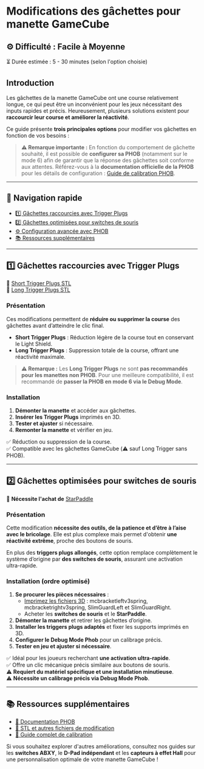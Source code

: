 # Modifications des gâchettes pour manette GameCube

## ⚙️ Difficulté : Facile à Moyenne
⏳ Durée estimée : 5 - 30 minutes (selon l'option choisie)

## Introduction

Les gâchettes de la manette GameCube ont une course relativement longue, ce qui peut être un inconvénient pour les jeux nécessitant des inputs rapides et précis. Heureusement, plusieurs solutions existent pour **raccourcir leur course et améliorer la réactivité**.

Ce guide présente **trois principales options** pour modifier vos gâchettes en fonction de vos besoins :

> **⚠️ Remarque importante :** En fonction du comportement de gâchette souhaité, il est possible de **configurer sa PHOB** (notamment sur le mode 6) afin de garantir que la réponse des gâchettes soit conforme aux attentes. Référez-vous à la **documentation officielle de la PHOB** pour les détails de configuration : [Guide de calibration PHOB](https://github.com/PhobGCC/PhobGCC-doc/blob/main/For_Users/Phob_Calibration_Guide_v0.24.md#analog-trigger-modes).

---
## 📌 Navigation rapide
- [1️⃣ Gâchettes raccourcies avec Trigger Plugs](#1️⃣-gâchettes-raccourcies-avec-trigger-plugs)
- [2️⃣ Gâchettes optimisées pour switches de souris](#2️⃣-gâchettes-optimisées-pour-switches-de-souris)
- [⚙️ Configuration avancée avec PHOB](#configuration-avancée-avec-phob)
- [📚 Ressources supplémentaires](#ressources-supplémentaires)

---
## 1️⃣ Gâchettes raccourcies avec **Trigger Plugs**

🔗 [Short Trigger Plugs STL](https://github.com/FIRESCustom/GCC_Trigger_Plugs/blob/master/FIRES%20SHORT%20Trigger%20Plugs%20v7.STL)  
🔗 [Long Trigger Plugs STL](https://github.com/FIRESCustom/GCC_Trigger_Plugs/blob/master/FIRES%20LONG%20Trigger%20Plugs%20v7.STL)

### Présentation
Ces modifications permettent de **réduire ou supprimer la course** des gâchettes avant d’atteindre le clic final.
- **Short Trigger Plugs** : Réduction légère de la course tout en conservant le Light Shield.
- **Long Trigger Plugs** : Suppression totale de la course, offrant une réactivité maximale.

> **⚠️ Remarque :** Les **Long Trigger Plugs** ne sont **pas recommandés pour les manettes non PHOB**. Pour une meilleure compatibilité, il est recommandé de **passer la PHOB en mode 6 via le Debug Mode**.

### Installation
1. **Démonter la manette** et accéder aux gâchettes.
2. **Insérer les Trigger Plugs** imprimés en 3D.
3. **Tester et ajuster** si nécessaire.
4. **Remonter la manette** et vérifier en jeu.

✅ Réduction ou suppression de la course.  
✅ Compatible avec les gâchettes GameCube (⚠️ sauf Long Trigger sans PHOB).

---
## 2️⃣ Gâchettes optimisées pour **switches de souris**

🔗 **Nécessite l'achat de** [StarPaddle](https://github.com/PhobGCC/PhobGCCv2-HW/releases/tag/v2.0.5)

### Présentation
Cette modification **nécessite des outils, de la patience et d’être à l’aise avec le bricolage**. Elle est plus complexe mais permet d'obtenir **une réactivité extrême**, proche des boutons de souris.

En plus des **triggers plugs allongés**, cette option remplace complètement le système d’origine par **des switches de souris**, assurant une activation ultra-rapide.

### Installation (ordre optimisé)
1. **Se procurer les pièces nécessaires** :
   - [Imprimez les fichiers 3D](https://github.com/adorablesoft/gcc-triggermodbrackets/tree/main/Mouseclick) : mcbracketleftv3spring, mcbracketrightv3spring, SlimGuardLeft et SlimGuardRight.
   - Acheter les **switches de souris** et le **StarPaddle**.
2. **Démonter la manette** et retirer les gâchettes d’origine.
3. **Installer les triggers plugs adaptés** et fixer les supports imprimés en 3D.
4. **Configurer le Debug Mode Phob** pour un calibrage précis.
5. **Tester en jeu et ajuster si nécessaire**.

✅ Idéal pour les joueurs recherchant **une activation ultra-rapide**.  
✅ Offre un clic mécanique précis similaire aux boutons de souris.  
⚠️ **Requiert du matériel spécifique et une installation minutieuse**.  
⚠️ **Nécessite un calibrage précis via Debug Mode Phob**.

---
## 📚 Ressources supplémentaires
- [🔗 Documentation PHOB](https://github.com/PhobGCC/PhobGCC-doc)
- [🔗 STL et autres fichiers de modification](https://github.com/Dizi0/PhobData)
- [🔗 Guide complet de calibration](https://github.com/PhobGCC/PhobGCC-doc/blob/main/For_Users/Phob_Calibration_Guide_v0.24.md#analog-trigger-modes)

Si vous souhaitez explorer d'autres améliorations, consultez nos guides sur les **switches ABXY**, le **D-Pad indépendant** et les **capteurs à effet Hall** pour une personnalisation optimale de votre manette GameCube !


